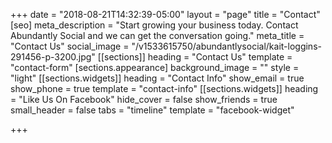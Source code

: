 +++
date = "2018-08-21T14:32:39-05:00"
layout = "page"
title = "Contact"
[seo]
meta_description = "Start growing your business today. Contact Abundantly Social and we can get the conversation going."
meta_title = "Contact Us"
social_image = "/v1533615750/abundantlysocial/kait-loggins-291456-p-3200.jpg"
[[sections]]
heading = "Contact Us"
template = "contact-form"
[sections.appearance]
background_image = ""
style = "light"
[[sections.widgets]]
heading = "Contact Info"
show_email = true
show_phone = true
template = "contact-info"
[[sections.widgets]]
heading = "Like Us On Facebook"
hide_cover = false
show_friends = true
small_header = false
tabs = "timeline"
template = "facebook-widget"

+++
